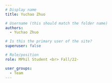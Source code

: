 ```yaml
---
# Display name
title: Yuchao Zhuo

# Username (this should match the folder name)
authors:
  - Yuchao Zhuo

# Is this the primary user of the site?
superuser: false

# Role/position
role: MPhil Student <br> Fall/22-

user_groups:
  - Team
---
```

